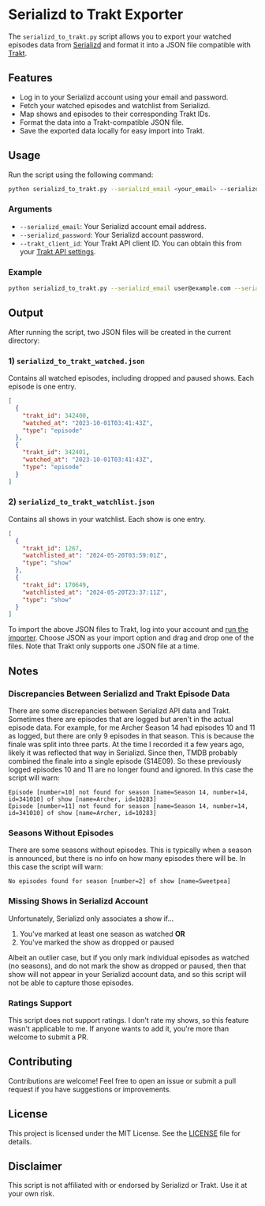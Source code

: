 # Serializd to Trakt Exporter

The `serializd_to_trakt.py` script allows you to export your watched episodes data
from [Serializd](https://www.serializd.com) and format it into a JSON file compatible with [Trakt](https://trakt.tv/).

## Features

- Log in to your Serializd account using your email and password.
- Fetch your watched episodes and watchlist from Serializd.
- Map shows and episodes to their corresponding Trakt IDs.
- Format the data into a Trakt-compatible JSON file.
- Save the exported data locally for easy import into Trakt.

## Usage

Run the script using the following command:

```bash
python serializd_to_trakt.py --serializd_email <your_email> --serializd_password <your_password> --trakt_client_id <your_trakt_client_id>
```

### Arguments

- `--serializd_email`: Your Serializd account email address.
- `--serializd_password`: Your Serializd account password.
- `--trakt_client_id`: Your Trakt API client ID. You can obtain this from
  your [Trakt API settings](https://trakt.tv/oauth/applications).

### Example

```bash
python serializd_to_trakt.py --serializd_email user@example.com --serializd_password mypassword123 --trakt_client_id 4aa6e37d-0a34-4a5d-9018-1342d070f994
```

## Output

After running the script, two JSON files will be created in the current directory:

### 1) `serializd_to_trakt_watched.json`

Contains all watched episodes, including dropped and paused shows. Each episode is one entry.

```json
[
  {
    "trakt_id": 342400,
    "watched_at": "2023-10-01T03:41:43Z",
    "type": "episode"
  },
  {
    "trakt_id": 342401,
    "watched_at": "2023-10-01T03:41:43Z",
    "type": "episode"
  }
]
```

### 2) `serializd_to_trakt_watchlist.json`

Contains all shows in your watchlist. Each show is one entry.

```json
[
  {
    "trakt_id": 1267,
    "watchlisted_at": "2024-05-20T03:59:01Z",
    "type": "show"
  },
  {
    "trakt_id": 170649,
    "watchlisted_at": "2024-05-20T23:37:11Z",
    "type": "show"
  }
]
```

To import the above JSON files to Trakt, log into your account and [run the importer](https://trakt.tv/settings/data#import).
Choose JSON as your import option and drag and drop one of the files. Note that Trakt only supports one JSON file at a time.

## Notes

### Discrepancies Between Serializd and Trakt Episode Data

There are some discrepancies between Serializd API data and Trakt. Sometimes there are episodes that are logged but aren't
in the actual episode data. For example, for me Archer Season 14 had episodes 10 and 11 as logged, but there are only 9
episodes in that season. This is because the finale was split into three parts. At the time I recorded it a few years
ago, likely it was reflected that way in Serializd. Since then, TMDB probably combined the finale into a single
episode (S14E09). So these previously logged episodes 10 and 11 are no longer found and ignored. In this case the
script will warn:

```plaintext
Episode [number=10] not found for season [name=Season 14, number=14, id=341010] of show [name=Archer, id=10283]
Episode [number=11] not found for season [name=Season 14, number=14, id=341010] of show [name=Archer, id=10283]
```

### Seasons Without Episodes

There are some seasons without episodes. This is typically when a season is announced, but there is no info on how
many episodes there will be. In this case the script will warn:

```plaintext
No episodes found for season [number=2] of show [name=Sweetpea]
```

### Missing Shows in Serializd Account

Unfortunately, Serializd only associates a show if...

1) You've marked at least one season as watched **OR**
2) You've marked the show as dropped or paused

Albeit an outlier case, but if you only mark individual episodes as watched (no seasons), and do not mark the show as dropped or paused, 
then that show will not appear in your Serializd account data, and so this script will not be able to capture those episodes.

### Ratings Support

This script does not support ratings. I don't rate my shows, so this feature wasn't applicable to me. If anyone wants
to add it, you're more than welcome to submit a PR.

## Contributing

Contributions are welcome! Feel free to open an issue or submit a pull request if you have suggestions or improvements.

## License

This project is licensed under the MIT License. See the [LICENSE](LICENSE) file for details.

## Disclaimer

This script is not affiliated with or endorsed by Serializd or Trakt. Use it at your own risk.
